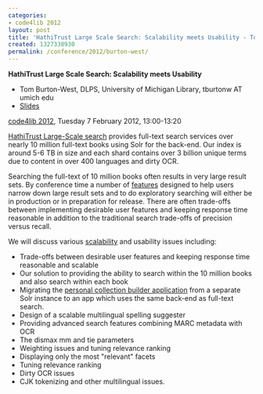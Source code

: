 ```yaml
---
categories:
- code4lib 2012
layout: post
title: 'HathiTrust Large Scale Search: Scalability meets Usability - Tom Burton-West'
created: 1327338930
permalink: /conference/2012/burton-west/
---
```

<strong>HathiTrust Large Scale Search: Scalability meets Usability</strong>
<ul>
<li>Tom Burton-West, DLPS, University of Michigan Library, tburtonw AT umich edu</li>
<li><a href="http://www.hathitrust.org/documents/HathiTrust-Code4Lib-201202.pptx">Slides</a></li>
</ul>
<p><a href="/conference/2012/">code4lib 2012</a>, Tuesday 7 February 2012, 13:00-13:20</p>
<p>
<a href="http://www.hathitrust.org/">HathiTrust Large-Scale search</a> provides full-text search services over nearly 10 million full-text books using Solr for the back-end. Our index is around 5-6 TB in size and each shard contains over 3 billion unique terms due to content in over 400 languages and dirty OCR.
</p>
<p>
Searching the full-text of 10 million books often results in very large result sets. By conference time a number of <a href="http://www.hathitrust.org/full-text-search-features-and-analysis">features</a> designed to help users narrow down large result sets and to do exploratory searching will either be in production or in preparation for release. There are often trade-offs between implementing desirable user features and keeping response time reasonable in addition to the traditional search trade-offs of precision versus recall.
</p>
<p>
We will discuss various <a href="http://www.hathitrust.org/blogs/large-scale-search">scalability</a> and usability issues including:
<ul>
<li>Trade-offs between desirable user features and keeping response time reasonable and scalable</li>
<li>Our solution to providing the ability to search within the 10 million books and also search within each book</li>
<li>Migrating the <a href="http://babel.hathitrust.org/cgi/mb">personal collection builder application</a> from a separate Solr instance to an app which uses the same back-end as full-text search.</li>
<li>Design of a scalable multilingual spelling suggester</li>
<li>Providing advanced search features combining MARC metadata with OCR</li>
<li>The dismax mm and tie parameters</li>
<li>Weighting issues and tuning relevance ranking</li>
<li>Displaying only the most "relevant" facets</li>
<li>Tuning relevance ranking</li>
<li>Dirty OCR issues</li>
<li>CJK tokenizing and other multilingual issues.</li>
</ul>
</p>

